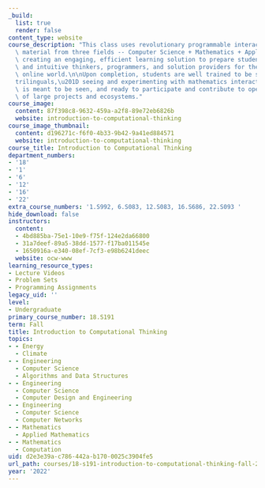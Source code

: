 ```yaml
---
_build:
  list: true
  render: false
content_type: website
course_description: "This class uses revolutionary programmable interactivity to combine\
  \ material from three fields -- Computer Science + Mathematics + Applications --\
  \ creating an engaging, efficient learning solution to prepare students to be sophisticated\
  \ and intuitive thinkers, programmers, and solution providers for the modern interconnected\
  \ online world.\n\nUpon completion, students are well trained to be scientific \u201C\
  trilinguals,\u201D seeing and experimenting with mathematics interactively as math\
  \ is meant to be seen, and ready to participate and contribute to open source development\
  \ of large projects and ecosystems."
course_image:
  content: 87f398c8-9632-459a-a2f8-89e72eb6826b
  website: introduction-to-computational-thinking
course_image_thumbnail:
  content: d196271c-f6f0-4b33-9b42-9a41ed884571
  website: introduction-to-computational-thinking
course_title: Introduction to Computational Thinking
department_numbers:
- '18'
- '1'
- '6'
- '12'
- '16'
- '22'
extra_course_numbers: '1.S992, 6.S083, 12.S083, 16.S686, 22.S093 '
hide_download: false
instructors:
  content:
  - 4bd885ba-75e1-10e9-f75f-124e2da66800
  - 31a7deef-89a5-38dd-1577-f17ba011545e
  - 1650916a-e340-08ef-7cf3-e98b6241deec
  website: ocw-www
learning_resource_types:
- Lecture Videos
- Problem Sets
- Programming Assignments
legacy_uid: ''
level:
- Undergraduate
primary_course_number: 18.S191
term: Fall
title: Introduction to Computational Thinking
topics:
- - Energy
  - Climate
- - Engineering
  - Computer Science
  - Algorithms and Data Structures
- - Engineering
  - Computer Science
  - Computer Design and Engineering
- - Engineering
  - Computer Science
  - Computer Networks
- - Mathematics
  - Applied Mathematics
- - Mathematics
  - Computation
uid: d2e3e39a-c786-442a-b170-0025c3904fe5
url_path: courses/18-s191-introduction-to-computational-thinking-fall-2022
year: '2022'
---
```

